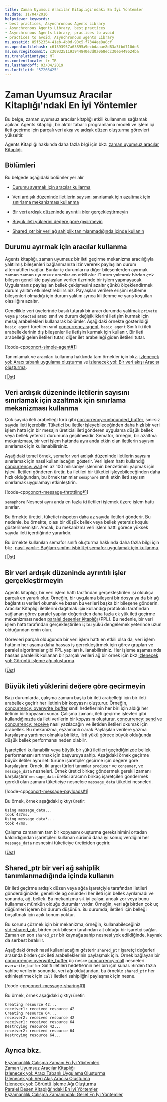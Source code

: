```yaml
---
title: Zaman Uyumsuz Aracılar Kitaplığı'ndaki En İyi Yöntemler
ms.date: 11/04/2016
helpviewer_keywords:
- best practices, Asynchronous Agents Library
- Asynchronous Agents Library, best practices
- Asynchronous Agents Library, practices to avoid
- practices to avoid, Asynchronous Agents Library
ms.assetid: 85f52354-41eb-4b0d-98c5-f7344ee8a8cf
ms.openlocfilehash: c61393957a63895a9ecbdaaae8d83a5fbd710de3
ms.sourcegitcommit: c3093251193944840e3d0a068ecc30e6449624ba
ms.translationtype: MT
ms.contentlocale: tr-TR
ms.lasthandoff: 03/04/2019
ms.locfileid: "57266425"
---
```

# <a name="best-practices-in-the-asynchronous-agents-library"></a>Zaman Uyumsuz Aracılar Kitaplığı'ndaki En İyi Yöntemler

Bu belge, zaman uyumsuz aracılar kitaplığı etkili kullanımını sağlamak açıklar. Agents kitaplığı, bir aktör tabanlı programlama modeli ve işlem içi ileti geçirme için parçalı veri akışı ve ardışık düzen oluşturma görevleri yükseltir.

Agents Kitaplığı hakkında daha fazla bilgi için bkz: [zaman uyumsuz aracılar Kitaplığı](../../parallel/concrt/asynchronous-agents-library.md).

##  <a name="top"></a> Bölümleri

Bu belgede aşağıdaki bölümler yer alır:

- [Durumu ayırmak için aracılar kullanma](#isolation)

- [Veri ardışık düzeninde iletilerin sayısını sınırlamak için azaltmak için sınırlama mekanizması kullanma](#throttling)

- [Bir veri ardışık düzeninde ayrıntılı işler gerçekleştirmeyin](#fine-grained)

- [Büyük ileti yüklerini değere göre geçirmeyin](#large-payloads)

- [Shared_ptr bir veri ağ sahiplik tanımlanmadığında içinde kullanın](#ownership)

##  <a name="isolation"></a> Durumu ayırmak için aracılar kullanma

Agents kitaplığı, zaman uyumsuz bir ileti geçirme mekanizma aracılığıyla yalıtılmış bileşenleri bağlanmanıza izin vererek paylaşılan durum alternatifleri sağlar. Bunlar iç durumlarına diğer bileşenlerden ayırmak zaman zaman uyumsuz aracılar en etkili olur. Durum yalıtarak birden çok bileşen genellikle paylaşılan veriler üzerinde bir işlem yapmayacak. Uygulamanız paylaşılan bellek çekişmesini azaltır çünkü ölçeklendirmek durum yalıtım etkinleştirebilirsiniz. Paylaşılan verilere erişimi eşitleme bileşenleri olmadığı için durum yalıtım ayrıca kilitlenme ve yarış koşulları olasılığını azaltır.

Genellikle veri üyelerinde basılı tutarak bir aracı durumda yalıtmak `private` veya `protected` aracı sınıf ve durum değişikliklerini iletişim kurmak için mesaj arabellekleri kullanarak bölümler. Aşağıdaki örnekte gösterildiği `basic_agent` türetilen sınıf [concurrency::agent](../../parallel/concrt/reference/agent-class.md). `basic_agent` Sınıfı iki ileti arabelleklerinin dış bileşenler ile iletişim kurmak için kullanır. Bir ileti arabelleği gelen iletileri tutar; diğer ileti arabelleği giden iletileri tutar.

[!code-cpp[concrt-simple-agent#1](../../parallel/concrt/codesnippet/cpp/best-practices-in-the-asynchronous-agents-library_1.cpp)]

Tanımlamak ve aracıları kullanma hakkında tam örnekler için bkz. [izlenecek yol: Aracı tabanlı uygulama oluşturma](../../parallel/concrt/walkthrough-creating-an-agent-based-application.md) ve [izlenecek yol: Bir veri akışı Aracısı oluşturma](../../parallel/concrt/walkthrough-creating-a-dataflow-agent.md).

[[Üst](#top)]

##  <a name="throttling"></a> Veri ardışık düzeninde iletilerin sayısını sınırlamak için azaltmak için sınırlama mekanizması kullanma

Çok sayıda ileti arabelleği türü gibi [concurrency::unbounded_buffer](reference/unbounded-buffer-class.md), sınırsız sayıda ileti içerebilir. Tüketici bu iletiler işleyebileceğinden daha hızlı bir veri işlem hattı için bir mesajın üreticisi ileti gönderen uygulama düşük bellek veya bellek yetersiz durumuna geçilmesidir. Semafor, örneğin, bir azaltma mekanizması, bir veri işlem hattında aynı anda etkin olan iletilerin sayısını sınırlamak için kullanabilirsiniz.

Aşağıdaki temel örnek, semafor veri ardışık düzeninde iletilerin sayısını sınırlamak için nasıl kullanılacağını gösterir. Veri işlem hattı kullandığı [concurrency::wait](reference/concurrency-namespace-functions.md#wait) en az 100 milisaniye işleminin benzetimini yapmak için işlevi. İletileri gönderen üretir, bu iletileri bir tüketici işleyebileceğinden daha hızlı olduğundan, bu örnek tanımlar `semaphore` sınıfı etkin ileti sayısını sınırlamak uygulamayı etkinleştirin.

[!code-cpp[concrt-message-throttling#1](../../parallel/concrt/codesnippet/cpp/best-practices-in-the-asynchronous-agents-library_2.cpp)]

`semaphore` Nesnesi aynı anda en fazla iki iletileri işlemek üzere işlem hattı sınırlar.

Bu örnekte üretici, tüketici nispeten daha az sayıda iletileri gönderir. Bu nedenle, bu örnekte, olası bir düşük bellek veya bellek yetersiz koşulu gösterilmemiştir. Ancak, bu mekanizma veri işlem hattı görece yüksek sayıda ileti içerdiğinde yararlıdır.

Bu örnekte kullanılan semafor sınıfı oluşturma hakkında daha fazla bilgi için bkz. [nasıl yapılır: Bağlam sınıfını işbirlikçi semafor uygulamak için kullanma](../../parallel/concrt/how-to-use-the-context-class-to-implement-a-cooperative-semaphore.md).

[[Üst](#top)]

##  <a name="fine-grained"></a> Bir veri ardışık düzeninde ayrıntılı işler gerçekleştirmeyin

Agents kitaplığı, bir veri işlem hattı tarafından gerçekleştirilen işi oldukça parçalı en yararlı olur. Örneğin, bir uygulama bileşeni bir dosya ya da bir ağ bağlantısı verileri okumak ve bazen bu verileri başka bir bileşene gönderin. Aracılar Kitaplığı iletilerini dağıtmak için kullandığı protokolü tarafından sağlanan görev paralel yapılar değerinden daha fazla ek yük ileti geçirme mekanizması neden [paralel desenler Kitaplığı](../../parallel/concrt/parallel-patterns-library-ppl.md) (PPL). Bu nedenle, bir veri işlem hattı tarafından gerçekleştirilen iş bu yükü dengelemek yeterince uzun olduğundan emin olun.

Görevleri parçalı olduğunda bir veri işlem hattı en etkili olsa da, veri işlem hattının her aşama daha hassas iş gerçekleştirmek için görev grupları ve paralel algoritmalar gibi PPL yapıları kullanabilirsiniz. Her işleme aşamasında hassas paralellik kullanan bir parçalı verileri ağ bir örnek için bkz [izlenecek yol: Görüntü işleme ağı oluşturma](../../parallel/concrt/walkthrough-creating-an-image-processing-network.md).

[[Üst](#top)]

##  <a name="large-payloads"></a> Büyük ileti yüklerini değere göre geçirmeyin

Bazı durumlarda, çalışma zamanı başka bir ileti arabelleği için bir ileti arabellek geçirir her iletinin bir kopyasını oluşturur. Örneğin, [concurrency::overwrite_buffer](../../parallel/concrt/reference/overwrite-buffer-class.md) sınıfı hedeflerinin her biri için aldığı her iletinin bir kopyasını sunar. Çalışma zamanı, ileti geçirme işlevleri gibi kullandığınızda da ileti verilerin bir kopyasını oluşturur. [concurrency::send](reference/concurrency-namespace-functions.md#send) ve [concurrency::receive](reference/concurrency-namespace-functions.md#receive) nasıl yazılacağını ve iletiden iletileri okumak için arabellek. Bu mekanizma, eşzamanlı olarak Paylaşılan verilere yazma karşılaşma yardımcı olmakla birlikte, ileti yükü görece büyük olduğunda düşük bellek performansı neden olabilir.

İşaretçileri kullanabilir veya büyük bir yükü iletileri geçirdiğinizde bellek performansını artırmak için başvuruya sahip. Aşağıdaki örnek geçirme büyük iletiler aynı ileti türüne işaretçiler geçirme için değere göre karşılaştırır. Örnek, iki aracı türleri tanımlar `producer` ve `consumer`, ve `message_data` nesneleri. Örnek üretici birkaç göndermek gerekli zamanı karşılaştırır `message_data` üretici aracının birkaç işaretçileri göndermek gerekli olan zamanı tüketiciye nesnelere `message_data` tüketici nesneleri.

[!code-cpp[concrt-message-payloads#1](../../parallel/concrt/codesnippet/cpp/best-practices-in-the-asynchronous-agents-library_3.cpp)]

Bu örnek, örnek aşağıdaki çıktıyı üretir:

```Output
Using message_data...
took 437ms.
Using message_data*...
took 47ms.
```

Çalışma zamanının tam bir kopyasını oluşturma gereksinimini ortadan kaldırdığından işaretçileri kullanan sürümü daha iyi sonuç verdiğini her `message_data` nesnesini tüketiciye üreticiden geçirir.

[[Üst](#top)]

##  <a name="ownership"></a> Shared_ptr bir veri ağ sahiplik tanımlanmadığında içinde kullanın

Bir ileti geçirme ardışık düzen veya ağda işaretçiyle tarafından iletileri gönderdiğinizde, genellikle ağ önündeki her ileti için bellek ayrılamadı ve sonunda, ağ, bellek. Bu mekanizma sık iyi çalışır, ancak zor veya bunu kullanmak mümkün olduğu durumlar vardır. Örneğin, veri ağı birden çok uç düğümleri içeren bir durum düşünün. Bu durumda, iletileri için belleği boşaltmak için açık konum yoktur.

Bu sorunu çözmek için bir mekanizma, örneğin, kullanabileceğiniz [std::shared_ptr](../../standard-library/shared-ptr-class.md), birden çok bileşen tarafından ait olduğu bir işaretçi sağlar. Zaman en son `shared_ptr` bir kaynağa sahip nesnesi yok edildiğinde, kaynak da serbest bırakılır.

Aşağıdaki örnek nasıl kullanılacağını gösterir `shared_ptr` işaretçi değerleri arasında birden çok ileti arabelleklerinin paylaşmak için. Örnek bağlayan bir [concurrency::overwrite_buffer](../../parallel/concrt/reference/overwrite-buffer-class.md) üç nesne [concurrency::call](../../parallel/concrt/reference/call-class.md) nesneleri. `overwrite_buffer` Sınıfı iletileri hedeflerinin her biri için sunar. Birden fazla sahibe verilerin sonunda, veri ağı olduğundan, bu örnekte `shared_ptr` her etkinleştirmek için `call` iletileri sahipliğini paylaşmak için nesne.

[!code-cpp[concrt-message-sharing#1](../../parallel/concrt/codesnippet/cpp/best-practices-in-the-asynchronous-agents-library_4.cpp)]

Bu örnek, örnek aşağıdaki çıktıyı üretir:

```Output
Creating resource 42...
receiver1: received resource 42
Creating resource 64...
receiver2: received resource 42
receiver1: received resource 64
Destroying resource 42...
receiver2: received resource 64
Destroying resource 64...
```

## <a name="see-also"></a>Ayrıca bkz.

[Eşzamanlılık Çalışma Zamanı En İyi Yöntemleri](../../parallel/concrt/concurrency-runtime-best-practices.md)<br/>
[Zaman Uyumsuz Aracılar Kitaplığı](../../parallel/concrt/asynchronous-agents-library.md)<br/>
[İzlenecek yol: Aracı Tabanlı Uygulama Oluşturma](../../parallel/concrt/walkthrough-creating-an-agent-based-application.md)<br/>
[İzlenecek yol: Veri Akış Aracısı Oluşturma](../../parallel/concrt/walkthrough-creating-a-dataflow-agent.md)<br/>
[İzlenecek yol: Görüntü İşleme Ağı Oluşturma](../../parallel/concrt/walkthrough-creating-an-image-processing-network.md)<br/>
[Paralel Desen Kitaplığı'ndaki En İyi Yöntemler](../../parallel/concrt/best-practices-in-the-parallel-patterns-library.md)<br/>
[Eşzamanlılık Çalışma Zamanındaki Genel En İyi Yöntemler](../../parallel/concrt/general-best-practices-in-the-concurrency-runtime.md)
